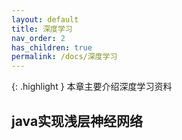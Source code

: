 ```yaml
---
layout: default
title: 深度学习
nav_order: 2
has_children: true
permalink: /docs/深度学习
---
```

{: .highlight }
本章主要介绍深度学习资料

java实现浅层神经网络
---